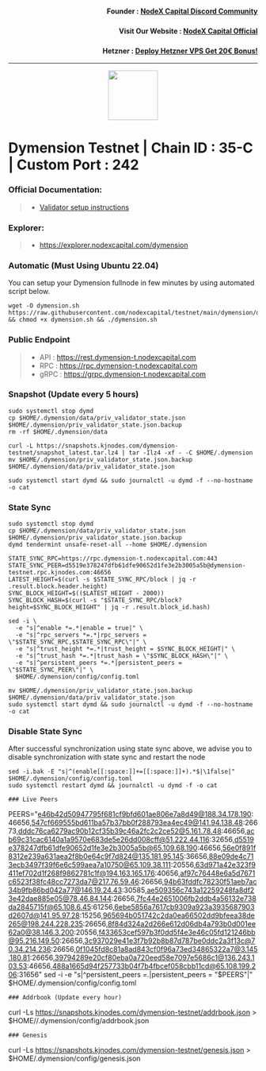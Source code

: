 <h3><p style="font-size:14px" align="right">Founder :
<a href="https://discord.gg/nodexcapital" target="_blank">NodeX Capital Discord Community</a></p></h3>
<h3><p style="font-size:14px" align="right">Visit Our Website :
<a href="https://discord.gg/nodexcapital" target="_blank">NodeX Capital Official</a></p></h3>
<h3><p style="font-size:14px" align="right">Hetzner :
<a href="https://hetzner.cloud/?ref=bMTVi7dcwSgA" target="_blank">Deploy Hetzner VPS Get 20€ Bonus!</a></h3>
<hr>

<p align="center">
  <img height="100" height="auto" src="https://avatars.githubusercontent.com/u/108229184?s=200&v=4">
</p>

# Dymension Testnet | Chain ID : 35-C | Custom Port : 242

### Official Documentation:
>- [Validator setup instructions](https://docs.dymension.xyz/validators/full-node/run-a-node)

### Explorer:
>-  https://explorer.nodexcapital.com/dymension

### Automatic  (Must Using Ubuntu 22.04)
You can setup your Dymension fullnode in few minutes by using automated script below.
```
wget -O dymension.sh https://raw.githubusercontent.com/nodexcapital/testnet/main/dymension/dymension.sh && chmod +x dymension.sh && ./dymension.sh
```
### Public Endpoint

>- API : https://rest.dymension-t.nodexcapital.com
>- RPC : https://rpc.dymension-t.nodexcapital.com
>- gRPC : https://grpc.dymension-t.nodexcapital.com

### Snapshot (Update every 5 hours)
```
sudo systemctl stop dymd
cp $HOME/.dymension/data/priv_validator_state.json $HOME/.dymension/priv_validator_state.json.backup
rm -rf $HOME/.dymension/data

curl -L https://snapshots.kjnodes.com/dymension-testnet/snapshot_latest.tar.lz4 | tar -Ilz4 -xf - -C $HOME/.dymension
mv $HOME/.dymension/priv_validator_state.json.backup $HOME/.dymension/data/priv_validator_state.json

sudo systemctl start dymd && sudo journalctl -u dymd -f --no-hostname -o cat
```

### State Sync
```
sudo systemctl stop dymd
cp $HOME/.dymension/data/priv_validator_state.json $HOME/.dymension/priv_validator_state.json.backup
dymd tendermint unsafe-reset-all --home $HOME/.dymension

STATE_SYNC_RPC=https://rpc.dymension-t.nodexcapital.com:443
STATE_SYNC_PEER=d5519e378247dfb61dfe90652d1fe3e2b3005a5b@dymension-testnet.rpc.kjnodes.com:46656
LATEST_HEIGHT=$(curl -s $STATE_SYNC_RPC/block | jq -r .result.block.header.height)
SYNC_BLOCK_HEIGHT=$(($LATEST_HEIGHT - 2000))
SYNC_BLOCK_HASH=$(curl -s "$STATE_SYNC_RPC/block?height=$SYNC_BLOCK_HEIGHT" | jq -r .result.block_id.hash)

sed -i \
  -e "s|^enable *=.*|enable = true|" \
  -e "s|^rpc_servers *=.*|rpc_servers = \"$STATE_SYNC_RPC,$STATE_SYNC_RPC\"|" \
  -e "s|^trust_height *=.*|trust_height = $SYNC_BLOCK_HEIGHT|" \
  -e "s|^trust_hash *=.*|trust_hash = \"$SYNC_BLOCK_HASH\"|" \
  -e "s|^persistent_peers *=.*|persistent_peers = \"$STATE_SYNC_PEER\"|" \
  $HOME/.dymension/config/config.toml

mv $HOME/.dymension/priv_validator_state.json.backup $HOME/.dymension/data/priv_validator_state.json
sudo systemctl start dymd && sudo journalctl -u dymd -f --no-hostname -o cat
```
### Disable State Sync 
After successful synchronization using state sync above, we advise you to disable synchronization with state sync and restart the node
```
sed -i.bak -E "s|^(enable[[:space:]]+=[[:space:]]+).*$|\1false|" $HOME/.dymension/config/config.toml
sudo systemctl restart dymd && journalctl -u dymd -f -o cat

### Live Peers
```
PEERS="e46b42d50947795f681cf9bfd601ae806e7a8d49@188.34.178.190:46656,547cf669555bd611ba57b37bb0f288793ea4ec49@141.94.138.48:26673,dddc76ca6279ac90b12cf35b39c46a2fc2c2ce52@5.161.78.48:46656,acb69c31cac6140a1a9570e683de5e26dd008cff@51.222.44.116:32656,d5519e378247dfb61dfe90652d1fe3e2b3005a5b@65.109.68.190:46656,56e0f891f8312e239a631aea2f8b0e64c9f7d824@135.181.95.145:36656,88e09de4c713ecb3497f39f6e6c599aea7a10750@65.109.38.111:20556,63d971a42e323f9411ef702d1f268f9862781c1f@194.163.165.176:40656,af97c76448e6a5d7671c6523f38fc48cc7273da7@217.76.59.46:26656,94b63fddfc78230f51aeb7ac34b9fb86bd042a77@146.19.24.43:30585,ae509356c743a12259248fa8df23e42dae885e05@78.46.84.144:26656,7fc44e2651006fb2ddb4a56132e738da2845715f@65.108.6.45:61256,6ebe5856a7617cb9309a923a3935687903d2607d@141.95.97.28:15256,965694b051742c2da0ea66502dd9bfeea38de265@198.244.228.235:26656,8f84d324a2d266e612d06db4a793b0d001ee62a0@38.146.3.200:20556,f433653cef597b3f0dd5f4e3e46c05fd121246bb@95.216.149.50:26656,3c937029e41e3f7b92b8b87d787be0ddc2a3f13c@70.34.214.236:26656,0f1045fd8c81a8ad843cf0f96a73ed34865322a7@3.145.180.81:26656,39794289e20cf80eba0a720eed58e7097e5686c1@136.243.103.53:46656,488a1665d94f257733b04f7b4fbcef058cbb11cd@65.108.199.206:31656"
sed -i -e "s|^persistent_peers *=.*|persistent_peers = \"$PEERS\"|" $HOME/.dymension/config/config.toml
```
### Addrbook (Update every hour)
```
curl -Ls https://snapshots.kjnodes.com/dymension-testnet/addrbook.json > $HOME//.dymension/config/addrbook.json
```
### Genesis
```
curl -Ls https://snapshots.kjnodes.com/dymension-testnet/genesis.json > $HOME/.dymension/config/genesis.json
```